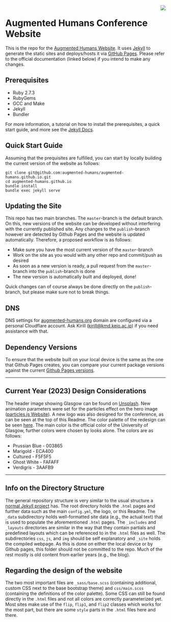 <img src="favicon.ico" align="right" />

# Augmented Humans Conference Website
This is the repo for the [Augmented Humans Website](https://augmented-humans.org).
It uses [Jekyll](https://jekyllrb.com) to generate the static sites and deploys/hosts it via [GitHub Pages](https://pages.github.com).
Please refer to the official documentation (linked below) if you intend to make any changes.

## Prerequisites
* Ruby 2.7.3
* RubyGems
* GCC and Make
* Jekyll
* Bundler

For more information, a tutorial on how to install the prerequisites, a quick start guide, and more see the [Jekyll Docs](https://jekyllrb.com/docs/).

## Quick Start Guide
Assuming that the prequisites are fulfilled, you can start by locally building the current version of the website as follows:
```
git clone git@github.com:augmented-humans/augmented-humans.github.io.git
cd augmented-humans.github.io
bundle install
bundle exec jekyll serve
```

## Updating the Site
This repo has two main branches.
The `master`-branch is the default branch.
On this, new versions of the website can be developed without interfering with the currently published site.
Any changes to the `publish`-branch however are detected by Github Pages and the website is updated automatically.
Therefore, a proposed workflow is as follows:
* Make sure you have the most current version of the `master`-branch
* Work on the site as you would with any other repo and commit/push as desired
* As soon as a new version is ready, a pull request from the `master`-branch into the `publish`-branch is done
* The new version is automatically built and deployed, done!

Quick changes can of course always be done directly on the `publish`-branch, but please make sure not to break things.

## DNS
DNS settings for [augmented-humans.org](https://augmented-humans.org) domain are configured via a personal Cloudflare account. 
Ask Kirill (kirill@kmd.keio.ac.jp) if you need assistance with that. 

## Dependency Versions
To ensure that the website built on your local device is the same as the one that Github Pages creates, you can compare your current package versions against the current [Github Pages versions](https://pages.github.com/versions/).

---
## Current Year (2023) Design Considerations
The header image showing Glasgow can be found on [Unsplash](https://unsplash.com/photos/SbRlwkbVnEY).
New animation parameters were set for the particles effect on the hero image ([particles.js Website](https://vincentgarreau.com/particles.js/)).
A new logo was also designed for the conference, as can be seen at the top of this Readme.
The color palette of the redesign can be seen [here](https://coolors.co/003865-eca400-f5f5f5-fafaff-3aafb9).
The main color is the official color of the University of Glasgow, further colors were chosen by looks alone.
The colors are as follows:
* Prussian Blue - 003865
* Marigold - ECA400
* Cultured - F5F5F5
* Ghost White - FAFAFF
* Verdigris - 3AAFB9

---
## Info on the Directory Structure
The general repository structure is very similar to the usual structure a [normal Jekyll project](https://jekyllrb.com/docs/structure/) has.
The root directory holds the `.html` pages and further data such as the main `config.yml`, the logo, or this Readme.
The `_data` subdirectory holds well-formatted site data (e.g., the actual text) that is used to populate the aforementioned `.html` pages.
The `_includes` and `_layouts` directories are similar in the way that they contain partials and predefined layouts which can be referenced to in the `.html` files as well.
The subdirectories `css`, `js`, and `img` should be self explanatory and `_site` holds the compiled webpage. As this is done on either the local device or by Github pages, this folder should not be committed to the repo.
Much of the rest mostly is old content from earlier years (e.g., the blog).

## Regarding the design of the website
The two most important files are `_sass/base.scss` (containing additional, custom CSS next to the base bootstrap theme) and `css/main.scss` (containing the definitions of the color palette).
Some CSS can still be found directly in the `.html` files and not all colors are correctly parameterized yet.
Most sites make use of the `flip`, `flip1`, and `flip2` classes which works for the most part, but there are some `style` parts in the `.html` files here and there.
